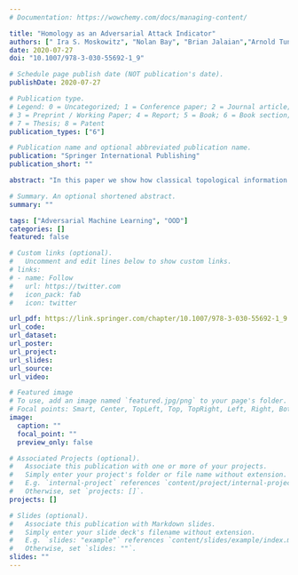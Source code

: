 ```yaml
---
# Documentation: https://wowchemy.com/docs/managing-content/

title: "Homology as an Adversarial Attack Indicator"
authors: [" Ira S. Moskowitz", "Nolan Bay", "Brian Jalaian","Arnold Tunick"]
date: 2020-07-27
doi: "10.1007/978-3-030-55692-1_9"

# Schedule page publish date (NOT publication's date).
publishDate: 2020-07-27

# Publication type.
# Legend: 0 = Uncategorized; 1 = Conference paper; 2 = Journal article;
# 3 = Preprint / Working Paper; 4 = Report; 5 = Book; 6 = Book section;
# 7 = Thesis; 8 = Patent
publication_types: ["6"]

# Publication name and optional abbreviated publication name.
publication: "Springer International Publishing"
publication_short: ""

abstract: "In this paper we show how classical topological information can be automated with machine learning to lessen the threat of an adversarial attack. This paper is a proof of concept which lays the groundwork for future research in this area."

# Summary. An optional shortened abstract.
summary: ""

tags: ["Adversarial Machine Learning", "OOD"]
categories: []
featured: false

# Custom links (optional).
#   Uncomment and edit lines below to show custom links.
# links:
# - name: Follow
#   url: https://twitter.com
#   icon_pack: fab
#   icon: twitter

url_pdf: https://link.springer.com/chapter/10.1007/978-3-030-55692-1_9
url_code:
url_dataset:
url_poster:
url_project:
url_slides:
url_source:
url_video:

# Featured image
# To use, add an image named `featured.jpg/png` to your page's folder. 
# Focal points: Smart, Center, TopLeft, Top, TopRight, Left, Right, BottomLeft, Bottom, BottomRight.
image:
  caption: ""
  focal_point: ""
  preview_only: false

# Associated Projects (optional).
#   Associate this publication with one or more of your projects.
#   Simply enter your project's folder or file name without extension.
#   E.g. `internal-project` references `content/project/internal-project/index.md`.
#   Otherwise, set `projects: []`.
projects: []

# Slides (optional).
#   Associate this publication with Markdown slides.
#   Simply enter your slide deck's filename without extension.
#   E.g. `slides: "example"` references `content/slides/example/index.md`.
#   Otherwise, set `slides: ""`.
slides: ""
---
```

